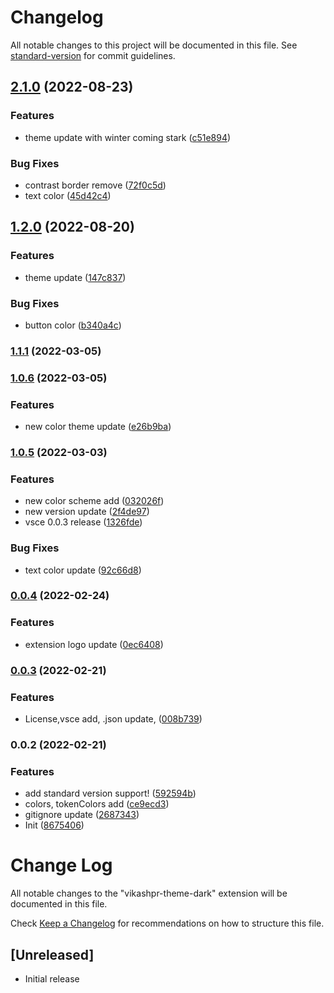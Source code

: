 # Changelog

All notable changes to this project will be documented in this file. See [standard-version](https://github.com/conventional-changelog/standard-version) for commit guidelines.

## [2.1.0](https://github.com/VikashPR/VikashPR-Theme-Dark/compare/v1.2.0...v2.1.0) (2022-08-23)


### Features

* theme update with winter coming stark ([c51e894](https://github.com/VikashPR/VikashPR-Theme-Dark/commit/c51e894b575a3e06cfe42c2b58950f77cea6e76e))


### Bug Fixes

* contrast border remove ([72f0c5d](https://github.com/VikashPR/VikashPR-Theme-Dark/commit/72f0c5d54a591287610a87e5fa00c1e324d6feb6))
* text color ([45d42c4](https://github.com/VikashPR/VikashPR-Theme-Dark/commit/45d42c49c3016c3e094341d89e855e50bf268617))

## [1.2.0](https://github.com/VikashPR/VikashPR-Theme-Dark/compare/v1.1.1...v1.2.0) (2022-08-20)


### Features

* theme update ([147c837](https://github.com/VikashPR/VikashPR-Theme-Dark/commit/147c837ac58dd15c0e789661ec796f997cca9817))


### Bug Fixes

* button color ([b340a4c](https://github.com/VikashPR/VikashPR-Theme-Dark/commit/b340a4c375b7dbfd820ad58c0a7448af8a9fd843))

### [1.1.1](https://github.com/VikashPR/VikashPR-Theme-Dark/compare/v1.1.0...v1.1.1) (2022-03-05)

### [1.0.6](https://github.com/VikashPR/VikashPR-Theme-Dark/compare/v1.0.5...v1.0.6) (2022-03-05)


### Features

* new color theme update ([e26b9ba](https://github.com/VikashPR/VikashPR-Theme-Dark/commit/e26b9badd4e15f7ee0fc1e5ce960acc36f8a9321))

### [1.0.5](https://github.com/VikashPR/VikashPR-Theme-Dark/compare/v0.0.4...v1.0.5) (2022-03-03)


### Features

* new color scheme add ([032026f](https://github.com/VikashPR/VikashPR-Theme-Dark/commit/032026f46682c00cea4a7f262000fd3ac59c5944))
* new version update ([2f4de97](https://github.com/VikashPR/VikashPR-Theme-Dark/commit/2f4de971fbbcb1f4f257faa8c426088d6907c7ec))
* vsce 0.0.3 release ([1326fde](https://github.com/VikashPR/VikashPR-Theme-Dark/commit/1326fde8219231ba73fd9b5dabf0739095f0583b))


### Bug Fixes

* text color update ([92c66d8](https://github.com/VikashPR/VikashPR-Theme-Dark/commit/92c66d8121c088ea5521584b792ebab3f0816697))

### [0.0.4](https://github.com/VikashPR/VikashPR-Theme-Dark/compare/v0.0.3...v0.0.4) (2022-02-24)


### Features

* extension logo update ([0ec6408](https://github.com/VikashPR/VikashPR-Theme-Dark/commit/0ec640851524bb636a4c2d2faf64921e30e3b64f))

### [0.0.3](https://github.com/VikashPR/VikashPR-Theme-Dark/compare/v0.0.2...v0.0.3) (2022-02-21)


### Features

* License,vsce add, .json update, ([008b739](https://github.com/VikashPR/VikashPR-Theme-Dark/commit/008b73915edcccbea5d35157ccd7c0ad03fe7aa8))

### 0.0.2 (2022-02-21)


### Features

* add standard version support! ([592594b](https://github.com/VikashPR/VikashPR-Theme-Dark/commit/592594ba18eb8c7e0b9256e18e91097f76f65f0e))
* colors, tokenColors add ([ce9ecd3](https://github.com/VikashPR/VikashPR-Theme-Dark/commit/ce9ecd3c97ccbefc355777e2e31efd76a841e06a))
* gitignore update ([2687343](https://github.com/VikashPR/VikashPR-Theme-Dark/commit/2687343580033e16e9da462069fc3ae6e0121400))
* Init ([8675406](https://github.com/VikashPR/VikashPR-Theme-Dark/commit/8675406f3376e5bd5c3f3fbb91ca1558d9684619))

# Change Log

All notable changes to the "vikashpr-theme-dark" extension will be documented in this file.

Check [Keep a Changelog](http://keepachangelog.com/) for recommendations on how to structure this file.

## [Unreleased]

- Initial release
